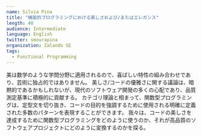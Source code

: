 ```yaml
---
name: Silvia Pina
title: "機能的プログラミングにおける美しさおよび/またはエレガンス"
length: 40
audience: Intermediate
language: English
twitter: smourapina
organization: Zalando SE
tags:
  - Functional Programming
---
```

美は数学のような学問分野に適用されるので、喜ばしい特性の組み合わせであり、芸術に独占的ではありません。 美しさ/コードの優雅さに関する議論は、暗黙的であるかもしれないが、現代のソフトウェア開発の多くの心配であり、品質測定基準に積極的に貢献する。 カテゴリ理論と相まって、関数型プログラミングは、定型文を切り抜き、コードの目的を強調するために使用される明確に定義された多数のパターンを表現することができます。 我々は、コードの美しさを達成するために関数型プログラミングをどのように使うのか、それが高品質のソフトウェアプロジェクトにどのように変換するのかを探る。
